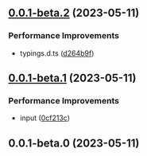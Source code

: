 ## [0.0.1-beta.2](https://github.com/wc19950724/auto-import-webpack-plugin/compare/v0.0.1-beta.1...v0.0.1-beta.2) (2023-05-11)


### Performance Improvements

*  typings.d.ts ([d264b9f](https://github.com/wc19950724/auto-import-webpack-plugin/commit/d264b9fde04a59f566230e68484964e9745d821e))



## [0.0.1-beta.1](https://github.com/wc19950724/auto-import-webpack-plugin/compare/v0.0.1-beta.0...v0.0.1-beta.1) (2023-05-11)


### Performance Improvements

*  input ([0cf213c](https://github.com/wc19950724/auto-import-webpack-plugin/commit/0cf213cd13789be02dbf8a4cb81efefed022a015))



## 0.0.1-beta.0 (2023-05-11)



